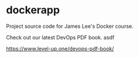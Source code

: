 # dockerapp
Project source code for James Lee's Docker course.

Check out our latest DevOps PDF book. asdf

https://www.level-up.one/devops-pdf-book/
